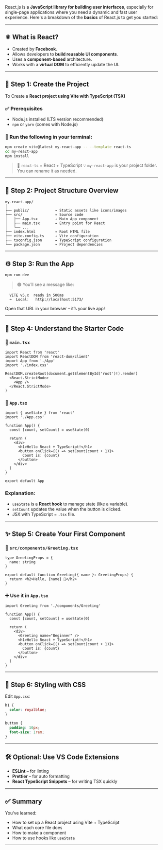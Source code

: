React.js is a **JavaScript library for building user interfaces**, especially for single-page applications where you need a dynamic and fast user experience. Here's a breakdown of the **basics** of React.js to get you started:

---

## ⚛️ What is React?

* Created by **Facebook**.
* Allows developers to **build reusable UI components**.
* Uses a **component-based** architecture.
* Works with a **virtual DOM** to efficiently update the UI.

---


## 🚀 Step 1: Create the Project

To Create a **React project using Vite with TypeScript (TSX)**

### ✅ Prerequisites

* Node.js installed (LTS version recommended)
* `npm` or `yarn` (comes with Node.js)

### 🔧 Run the following in your terminal:

```bash
npm create vite@latest my-react-app -- --template react-ts
cd my-react-app
npm install
```

> 📝 `react-ts` = React + TypeScript
> 💡 `my-react-app` is your project folder. You can rename it as needed.

---

## 📁 Step 2: Project Structure Overview

```
my-react-app/
│
├── public/            → Static assets like icons/images
├── src/               → Source code
│   ├── App.tsx        → Main App component
│   ├── main.tsx       → Entry point for React
│   └── ...
├── index.html         → Root HTML file
├── vite.config.ts     → Vite configuration
├── tsconfig.json      → TypeScript configuration
└── package.json       → Project dependencies
```

---

## ⚙️ Step 3: Run the App

```bash
npm run dev
```

> 🟢 You’ll see a message like:

```
  VITE v5.x  ready in 500ms
  ➜  Local:   http://localhost:5173/
```

Open that URL in your browser – it’s your live app!

---

## 🧱 Step 4: Understand the Starter Code

### 📄 `main.tsx`

```tsx
import React from 'react'
import ReactDOM from 'react-dom/client'
import App from './App'
import './index.css'

ReactDOM.createRoot(document.getElementById('root')!).render(
  <React.StrictMode>
    <App />
  </React.StrictMode>
)
```

### 📄 `App.tsx`

```tsx
import { useState } from 'react'
import './App.css'

function App() {
  const [count, setCount] = useState(0)

  return (
    <div>
      <h1>Hello React + TypeScript!</h1>
      <button onClick={() => setCount(count + 1)}>
        Count is: {count}
      </button>
    </div>
  )
}

export default App
```

### Explanation:

* `useState` is a **React hook** to manage state (like a variable).
* `setCount` updates the value when the button is clicked.
* JSX with TypeScript = `.tsx` file.

---

## ✨ Step 5: Create Your First Component

### 📄 `src/components/Greeting.tsx`

```tsx
type GreetingProps = {
  name: string
}

export default function Greeting({ name }: GreetingProps) {
  return <h2>Hello, {name} 👋</h2>
}
```

### ➕ Use it in `App.tsx`

```tsx
import Greeting from './components/Greeting'

function App() {
  const [count, setCount] = useState(0)

  return (
    <div>
      <Greeting name="Beginner" />
      <h1>Hello React + TypeScript!</h1>
      <button onClick={() => setCount(count + 1)}>
        Count is: {count}
      </button>
    </div>
  )
}
```

---

## 🧼 Step 6: Styling with CSS

Edit `App.css`:

```css
h1 {
  color: royalblue;
}

button {
  padding: 10px;
  font-size: 1rem;
}
```

---

## 🛠 Optional: Use VS Code Extensions

* **ESLint** – for linting
* **Prettier** – for auto formatting
* **React TypeScript Snippets** – for writing TSX quickly

---

## ✅ Summary

You've learned:

* How to set up a React project using Vite + TypeScript
* What each core file does
* How to make a component
* How to use hooks like `useState`

---
